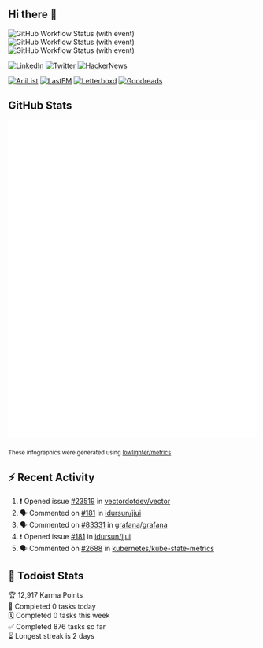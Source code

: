 ## Hi there 👋

![GitHub Workflow Status (with event)](https://img.shields.io/github/actions/workflow/status/PrayagS/PrayagS/metrics.yml?style=plastic&label=GitHub%20metrics)
![GitHub Workflow Status (with event)](https://img.shields.io/github/actions/workflow/status/PrayagS/PrayagS/github-recent-activity.yml?style=plastic&label=GitHub%20recent%20activity)
![GitHub Workflow Status (with event)](https://img.shields.io/github/actions/workflow/status/PrayagS/PrayagS/todoist.yml?style=plastic&label=Todoist%20activity)

[![LinkedIn](https://img.shields.io/badge/linkedin-%231E77B5.svg?&style=flat&logo=linkedin&logoColor=white)](https://linkedin.com/in/prayag-savsani)
[![Twitter](https://img.shields.io/badge/twitter-%2300acee.svg?&style=flat&logo=twitter&logoColor=white)](https://twitter.com/PrayagSavsani)
[![HackerNews](https://img.shields.io/hackernews/user-karma/PrayagS?style=flat&logo=ycombinator&logoColor=%23f0652f&labelColor=%23ffffff&color=%23f0652f)](https://news.ycombinator.com/user?id=PrayagS)

[![AniList](https://img.shields.io/badge/%20Prayagmatic-%2520?logo=anilist&logoColor=%2302A9FF&color=%23ffffff)](https://anilist.co/user/Prayagmatic/)
[![LastFM](https://img.shields.io/badge/%20PrayagS527-%2520?logo=lastdotfm&logoColor=%23ffffff&color=%23d51007)](https://www.last.fm/user/PrayagS527)
[![Letterboxd](https://img.shields.io/badge/%20Prayagmatic-%2520?logo=letterboxd&logoColor=%23202830&color=%23ffffff)](https://letterboxd.com/Prayagmatic/)
[![Goodreads](https://img.shields.io/badge/%20Prayagmatic-%2520?logo=goodreads&logoColor=%2375420e&color=%23e9e5cd)](https://www.goodreads.com/user/show/170988088-prayagmatic)

## GitHub Stats

![](./col1.metrics.svg)

<sub>These infographics were generated using [lowlighter/metrics](https://github.com/lowlighter/metrics)</sub>

## :zap: Recent Activity

<!--START_SECTION:activity-->
1. ❗ Opened issue [#23519](https://github.com/vectordotdev/vector/issues/23519) in [vectordotdev/vector](https://github.com/vectordotdev/vector)
2. 🗣 Commented on [#181](https://github.com/idursun/jjui/issues/181#issuecomment-3079452603) in [idursun/jjui](https://github.com/idursun/jjui)
3. 🗣 Commented on [#83331](https://github.com/grafana/grafana/issues/83331#issuecomment-3069293292) in [grafana/grafana](https://github.com/grafana/grafana)
4. ❗ Opened issue [#181](https://github.com/idursun/jjui/issues/181) in [idursun/jjui](https://github.com/idursun/jjui)
5. 🗣 Commented on [#2688](https://github.com/kubernetes/kube-state-metrics/issues/2688#issuecomment-3067447593) in [kubernetes/kube-state-metrics](https://github.com/kubernetes/kube-state-metrics)
<!--END_SECTION:activity-->

## :memo: Todoist Stats

<!-- TODO-IST:START -->
🏆  12,917 Karma Points           
🌸  Completed 0 tasks today           
🗓  Completed 0 tasks this week           
✅  Completed 876 tasks so far           
⏳  Longest streak is 2 days
<!-- TODO-IST:END -->
